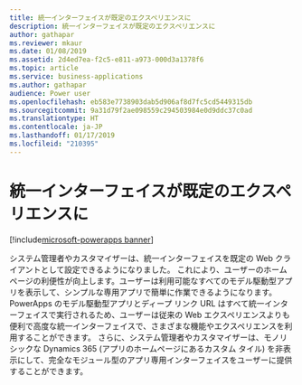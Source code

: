 ```yaml
---
title: 統一インターフェイスが既定のエクスペリエンスに
description: 統一インターフェイスが既定のエクスペリエンスに
author: gathapar
ms.reviewer: mkaur
ms.date: 01/08/2019
ms.assetid: 2d4ed7ea-f2c5-e811-a973-000d3a1378f6
ms.topic: article
ms.service: business-applications
ms.author: gathapar
audience: Power user
ms.openlocfilehash: eb583e7738903dab5d906af8d7fc5cd5449315db
ms.sourcegitcommit: 9a31d79f2ae098559c294503984e0d9ddc37c0ad
ms.translationtype: HT
ms.contentlocale: ja-JP
ms.lasthandoff: 01/17/2019
ms.locfileid: "210395"
---
```

# <a name="unified-interface-as-the-default-experience"></a>統一インターフェイスが既定のエクスペリエンスに


[!include[microsoft-powerapps banner](../includes/microsoft-powerapps.md)]

システム管理者やカスタマイザーは、統一インターフェイスを既定の Web クライアントとして設定できるようになりました。 これにより、ユーザーのホームページの利便性が向上します。ユーザーは利用可能なすべてのモデル駆動型アプリを表示して、シンプルな専用アプリで簡単に作業できるようになります。 PowerApps のモデル駆動型アプリとディープ リンク URL はすべて統一インターフェイスで実行されるため、ユーザーは従来の Web エクスペリエンスよりも便利で高度な統一インターフェイスで、さまざまな機能やエクスペリエンスを利用することができます。
さらに、システム管理者やカスタマイザーは、モノリシックな Dynamics 365 (アプリのホームページにあるカスタム タイル) を非表示にして、完全なモジュール型のアプリ専用インターフェイスをユーザーに提供することができます。
